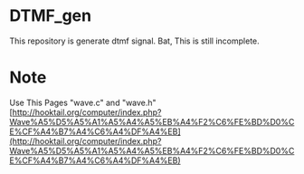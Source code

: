 # DTMF_gen
This repository is generate dtmf signal.
Bat, This is still incomplete.

# Note

Use This Pages "wave.c" and "wave.h"
[http://hooktail.org/computer/index.php?Wave%A5%D5%A5%A1%A5%A4%A5%EB%A4%F2%C6%FE%BD%D0%CE%CF%A4%B7%A4%C6%A4%DF%A4%EB](http://hooktail.org/computer/index.php?Wave%A5%D5%A5%A1%A5%A4%A5%EB%A4%F2%C6%FE%BD%D0%CE%CF%A4%B7%A4%C6%A4%DF%A4%EB)

